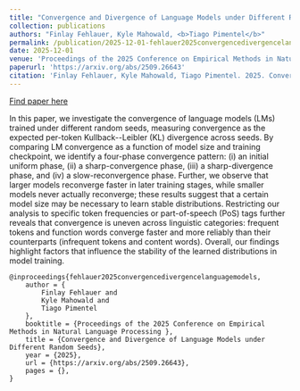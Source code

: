 ```yaml
---
title: "Convergence and Divergence of Language Models under Different Random Seeds"
collection: publications
authors: "Finlay Fehlauer, Kyle Mahowald, <b>Tiago Pimentel</b>"
permalink: /publication/2025-12-01-fehlauer2025convergencedivergencelanguagemodels
date: 2025-12-01
venue: 'Proceedings of the 2025 Conference on Empirical Methods in Natural Language Processing '
paperurl: 'https://arxiv.org/abs/2509.26643'
citation: 'Finlay Fehlauer, Kyle Mahowald, Tiago Pimentel. 2025. Convergence and Divergence of Language Models under Different Random Seeds. EMNLP'
---
```


<a href='https://arxiv.org/abs/2509.26643'>Find paper here</a>

In this paper, we investigate the convergence of language models (LMs) trained under different random seeds, measuring convergence as the expected per-token Kullback--Leibler (KL) divergence across seeds. By comparing LM convergence as a function of model size and training checkpoint, we identify a four-phase convergence pattern: (i) an initial uniform phase, (ii) a sharp-convergence phase, (iii) a sharp-divergence phase, and (iv) a slow-reconvergence phase. Further, we observe that larger models reconverge faster in later training stages, while smaller models never actually reconverge; these results suggest that a certain model size may be necessary to learn stable distributions. Restricting our analysis to specific token frequencies or part-of-speech (PoS) tags further reveals that convergence is uneven across linguistic categories: frequent tokens and function words converge faster and more reliably than their counterparts (infrequent tokens and content words). Overall, our findings highlight factors that influence the stability of the learned distributions in model training.

```
@inproceedings{fehlauer2025convergencedivergencelanguagemodels,
    author = {
        Finlay Fehlauer and
        Kyle Mahowald and
        Tiago Pimentel
    },
    booktitle = {Proceedings of the 2025 Conference on Empirical Methods in Natural Language Processing },
    title = {Convergence and Divergence of Language Models under Different Random Seeds},
    year = {2025},
    url = {https://arxiv.org/abs/2509.26643},
    pages = {},
}
```
